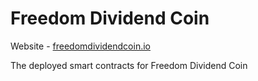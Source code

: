 # Freedom Dividend Coin
Website - [freedomdividendcoin.io](https://freedomdividendcoin.io/)

The deployed smart contracts for Freedom Dividend Coin
